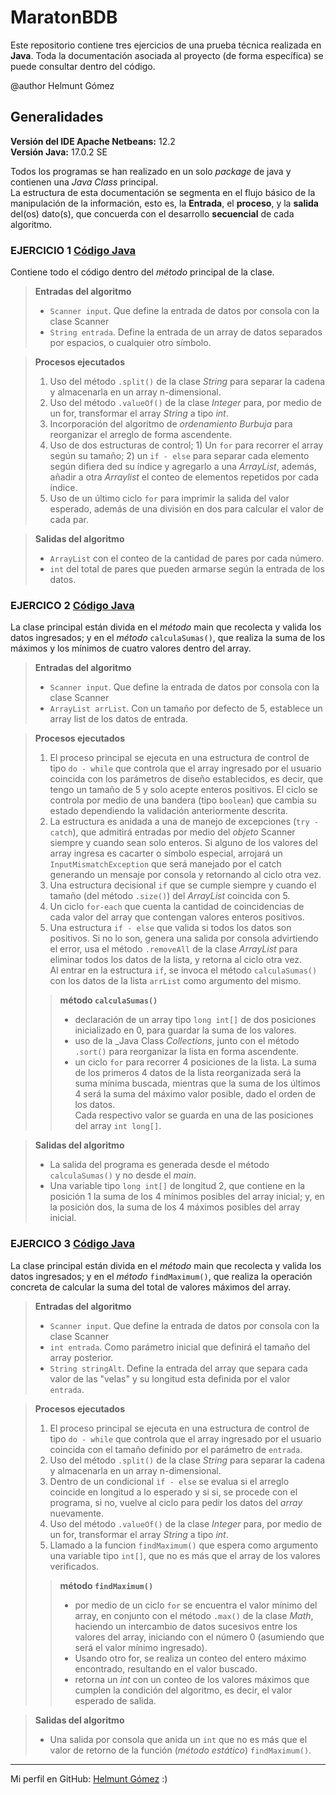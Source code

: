 # MaratonBDB
Este repositorio contiene tres ejercicios de una prueba técnica realizada en **Java**.
Toda la documentación asociada al proyecto (de forma específica) se puede consultar dentro del código.

@author Helmunt Gómez

## Generalidades

**Versión del IDE Apache Netbeans:** 12.2\
**Versión Java:** 17.0.2 SE

Todos los programas se han realizado en un solo _package_ de java y contienen una _Java Class_ 
principal.\
La estructura de esta documentación se segmenta en el flujo básico de la manipulación de la información, esto es,
la **Entrada**, el **proceso**, y la **salida** del(os) dato(s), que concuerda con el desarrollo **secuencial**
de cada algoritmo.

### EJERCICIO 1 [Código Java](https://github.com/helmunt1998/MaratonBDB/blob/main/Ejercicio1_JAVA/src/ejercicio1_java/Ejercicio1_JAVA.java)

Contiene todo el código dentro del _método_ principal de la clase.

> **Entradas del algoritmo**
> - `Scanner input`. Que define la entrada de datos por consola con la clase Scanner
> - `String entrada`. Define la entrada de un array de datos separados por espacios, o cualquier otro símbolo.

> **Procesos ejecutados**
> 1. Uso del método `.split()` de la clase _String_ para separar la cadena y almacenarla en un array n-dimensional.
> 2. Uso del método `.valueOf()` de la clase _Integer_ para, por medio de un for, transformar el array _String_ a tipo _int_.
> 3. Incorporación del algoritmo de _ordenamiento Burbuja_ para reorganizar el arreglo de forma ascendente.
> 4. Uso de dos estructuras de control; 1) Un `for` para recorrer el array según su tamaño; 2) un `if - else` para 
> separar cada elemento según difiera ded su índice y agregarlo a una _ArrayList_, además, añadir a otra _Arraylist_ 
> el conteo de elementos repetidos por cada índice.
> 5. Uso de un último ciclo `for` para imprimir la salida del valor esperado, además de una división en dos para calcular el
> valor de cada par.

> **Salidas del algoritmo**
> - `ArrayList` con el conteo de la cantidad de pares por cada número.
> - `int` del total de pares que pueden armarse según la entrada de los datos.

### EJERCICO 2 [Código Java](https://github.com/helmunt1998/MaratonBDB/blob/main/Ejercicio2_JAVA/src/MainPackage/MainClass.java)

La clase principal están divida en el _método_ main que recolecta y valida los datos ingresados; y en el _método_ `calculaSumas()`, que 
realiza la suma de los máximos y los mínimos de cuatro valores dentro del array.

> **Entradas del algoritmo**
> - `Scanner input`. Que define la entrada de datos por consola con la clase Scanner
> - `ArrayList arrList`. Con un tamaño por defecto de 5, establece un array list de los datos de entrada.

> **Procesos ejecutados**
> 1. El proceso principal se ejecuta en una estructura de control de tipo `do - while` que controla que el array ingresado por el usuario
> coincida con los parámetros de diseño establecidos, es decir, que tengo un tamaño de 5 y solo acepte enteros positivos.
> El ciclo se controla por medio de una bandera (tipo `boolean`) que cambia su estado dependiendo la validación anteriormente descrita.
> 2. La estructura es anidada a una de manejo de excepciones (`try - catch`), que admitirá entradas por medio del _objeto_ Scanner siempre
> y cuando sean solo enteros. Si alguno de los valores del array ingresa es cacarter o símbolo especial, arrojará un `InputMismatchException`
> que será manejado por el catch generando un mensaje por consola y retornando al ciclo otra vez.
> 3. Una estructura decisional `if` que se cumple siempre y cuando el tamaño (del método `.size()`) del _ArrayList_ coincida con 5.
> 4. Un ciclo `for-each` que cuenta la cantidad de coincidencias de cada valor del array que contengan valores enteros positivos. 
> 5. Una estructura `if - else` que valida si todos los datos son positivos. Si no lo son, genera una salida por consola advirtiendo el error,
> usa el método `.removeAll` de la clase _ArrayList_ para eliminar todos los datos de la lista, y retorna al ciclo otra vez.\
> Al entrar en la estructura `if`, se invoca el método `calculaSumas()` con los datos de la lista `arrList` como argumento del mismo.
>> **método `calculaSumas()`** 
>> - declaración de un array tipo `long int[]` de dos posiciones inicializado en 0, para guardar la suma de los valores.
>> - uso de la _Java Class _Collections_, junto con el método `.sort()` para reorganizar la lista en forma ascendente.
>> - un ciclo `for` para recorrer 4 posiciones de la lista. La suma de los primeros 4 datos de la lista reorganizada será la suma mínima
>> buscada, mientras que la suma de los últimos 4 será la suma del máximo valor posible, dado el orden de los datos.\
>> Cada respectivo valor se guarda en una de las posiciones del array `int long[]`.

> **Salidas del algoritmo**
> - La salida del programa es generada desde el método `calculaSumas()` y no desde el _main_.
> - Una variable tipo `long int[]` de longitud 2, que contiene en la posición 1 la suma de los 4 mínimos posibles del array inicial; y, 
> en la posición dos, la suma de los 4 máximos posibles del array inicial.

### EJERCICO 3 [Código Java](https://github.com/helmunt1998/MaratonBDB/blob/main/Ejercicio3_JAVA/src/MainPackage/MainClass.java)

La clase principal están divida en el _método_ main que recolecta y valida los datos ingresados; y en el _método_ `findMaximum()`, que 
realiza la operación concreta de calcular la suma del total de valores máximos del array.

> **Entradas del algoritmo**
> - `Scanner input`. Que define la entrada de datos por consola con la clase Scanner
> - `int entrada`. Como parámetro inicial que definirá el tamaño del array posterior.
> - `String stringAlt`. Define la entrada del array que separa cada valor de las "velas" y su longitud esta definida por el valor `entrada`. 

> **Procesos ejecutados**
> 1. El proceso principal se ejecuta en una estructura de control de tipo `do - while` que controla que el array ingresado por el usuario
> coincida con el tamaño definido por el parámetro de `entrada`.
> 2. Uso del método `.split()` de la clase _String_ para separar la cadena y almacenarla en un array n-dimensional.
> 3. Dentro de un condicional `ìf - else` se evalua si el arreglo coincide en longitud a lo esperado y si si, se procede con el programa, si no, 
> vuelve al ciclo para pedir los datos del _array_ nuevamente.
> 4. Uso del método `.valueOf()` de la clase _Integer_ para, por medio de un for, transformar el array _String_ a tipo _int_.
> 5. Llamado a la funcion `findMaximum()` que espera como argumento una variable tipo `int[]`, que no es más que el array de los valores verificados.
>> **método `findMaximum()`** 
>> - por medio de un ciclo `for` se encuentra el valor mínimo del array, en conjunto con el método `.max()` de la clase _Math_, haciendo un intercambio
>> de datos sucesivos entre los valores del array, iniciando con el número 0 (asumiendo que será el valor mínimo ingresado).
>> - Usando otro for, se realiza un conteo del entero máximo encontrado, resultando en el valor buscado.
>> - retorna un _int_ con un conteo de los valores máximos que cumplen la condición del algoritmo, es decir, el valor  esperado de salida.

> **Salidas del algoritmo**
> - Una salida por consola que anida un `int` que no es más que el valor de retorno de la función (_método estático_) `findMaximum()`.

__________________

Mi perfil en GitHub: [Helmunt Gómez](https://github.com/helmunt1998)  :) 
